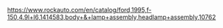 https://www.rockauto.com/en/catalog/ford,1995,f-150,4.9l+l6,1414583,body+&+lamp+assembly,headlamp+assembly,10762
